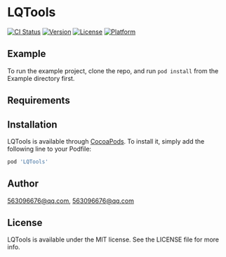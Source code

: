 # LQTools

[![CI Status](http://img.shields.io/travis/563096676@qq.com/LQTools.svg?style=flat)](https://travis-ci.org/563096676@qq.com/LQTools)
[![Version](https://img.shields.io/cocoapods/v/LQTools.svg?style=flat)](http://cocoapods.org/pods/LQTools)
[![License](https://img.shields.io/cocoapods/l/LQTools.svg?style=flat)](http://cocoapods.org/pods/LQTools)
[![Platform](https://img.shields.io/cocoapods/p/LQTools.svg?style=flat)](http://cocoapods.org/pods/LQTools)

## Example

To run the example project, clone the repo, and run `pod install` from the Example directory first.

## Requirements

## Installation

LQTools is available through [CocoaPods](http://cocoapods.org). To install
it, simply add the following line to your Podfile:

```ruby
pod 'LQTools'
```

## Author

563096676@qq.com, 563096676@qq.com

## License

LQTools is available under the MIT license. See the LICENSE file for more info.
